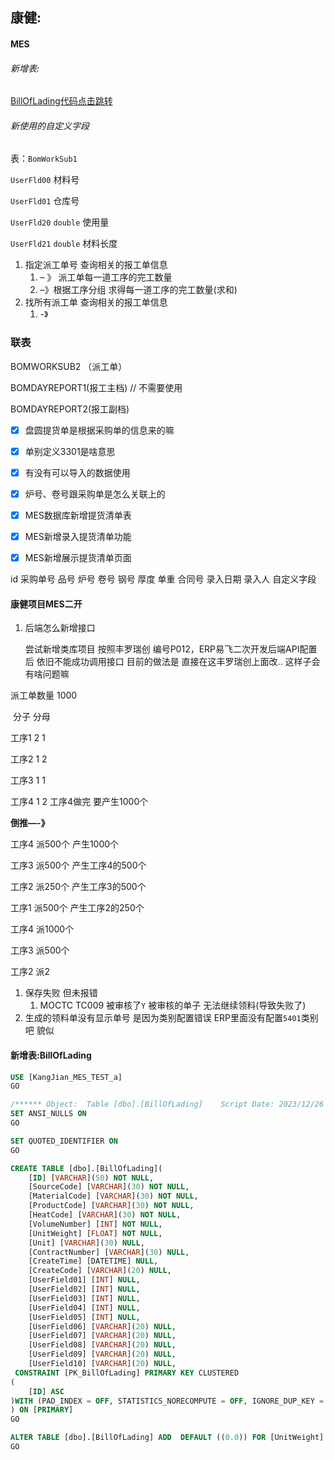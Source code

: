## 康健:

#### MES

###### 新增表:

[BillOfLading代码点击跳转](#新增表:BillOfLading)

###### 新使用的自定义字段

表：`BomWorkSub1`

`UserFld00` 材料号

`UserFld01` 仓库号

`UserFld20` `double` 使用量	

`UserFld21` `double` 材料长度





1. 指定派工单号 查询相关的报工单信息		
    1. – 》 派工单每一道工序的完工数量
    2. –》根据工序分组 求得每一道工序的完工数量(求和)
2. 找所有派工单  查询相关的报工单信息
    1. -》



### 联表

BOMWORKSUB2 （派工单）

BOMDAYREPORT1(报工主档)  // 不需要使用

BOMDAYREPORT2(报工副档)









- [x] 盘圆提货单是根据采购单的信息来的嘛
- [x] 单别定义3301是啥意思
- [x] 有没有可以导入的数据使用
- [x] 炉号、卷号跟采购单是怎么关联上的





- [x] MES数据库新增提货清单表
- [x] MES新增录入提货清单功能
- [x] MES新增展示提货清单页面





id 采购单号 品号 炉号 卷号 钢号 厚度 单重 合同号 录入日期 录入人   自定义字段





#### 康健项目MES二开

1. 后端怎么新增接口

    尝试新增类库项目 按照丰罗瑞创 编号P012，ERP易飞二次开发后端API配置后  依旧不能成功调用接口
    目前的做法是 直接在这丰罗瑞创上面改.. 
    这样子会有啥问题嘛







派工单数量 1000

​			分子	分母

工序1		2		1

工序2		1		2

工序3		1		1

工序4		1		2		工序4做完 要产生1000个

**倒推—-》**

工序4		派500个	产生1000个

工序3		派500个	产生工序4的500个

工序2		派250个	产生工序3的500个

工序1		派500个	产生工序2的250个



工序4		派1000个	

工序3		派500个

工序2		派2





1. 保存失败 但未报错
    1. MOCTC TC009 被审核了`Y`  被审核的单子 无法继续领料(导致失败了)
2. 生成的领料单没有显示单号  是因为类别配置错误  ERP里面没有配置`5401`类别吧 貌似











#### 新增表:BillOfLading

```sql
USE [KangJian_MES_TEST_a]
GO

/****** Object:  Table [dbo].[BillOfLading]    Script Date: 2023/12/26 17:07:02 ******/
SET ANSI_NULLS ON
GO

SET QUOTED_IDENTIFIER ON
GO

CREATE TABLE [dbo].[BillOfLading](
	[ID] [VARCHAR](50) NOT NULL,
	[SourceCode] [VARCHAR](30) NOT NULL,
	[MaterialCode] [VARCHAR](30) NOT NULL,
	[ProductCode] [VARCHAR](30) NOT NULL,
	[HeatCode] [VARCHAR](30) NOT NULL,
	[VolumeNumber] [INT] NOT NULL,
	[UnitWeight] [FLOAT] NOT NULL,
	[Unit] [VARCHAR](30) NULL,
	[ContractNumber] [VARCHAR](30) NULL,
	[CreateTime] [DATETIME] NULL,
	[CreateCode] [VARCHAR](20) NULL,
	[UserField01] [INT] NULL,
	[UserField02] [INT] NULL,
	[UserField03] [INT] NULL,
	[UserField04] [INT] NULL,
	[UserField05] [INT] NULL,
	[UserField06] [VARCHAR](20) NULL,
	[UserField07] [VARCHAR](20) NULL,
	[UserField08] [VARCHAR](20) NULL,
	[UserField09] [VARCHAR](20) NULL,
	[UserField10] [VARCHAR](20) NULL,
 CONSTRAINT [PK_BillOfLading] PRIMARY KEY CLUSTERED 
(
	[ID] ASC
)WITH (PAD_INDEX = OFF, STATISTICS_NORECOMPUTE = OFF, IGNORE_DUP_KEY = OFF, ALLOW_ROW_LOCKS = ON, ALLOW_PAGE_LOCKS = ON) ON [PRIMARY]
) ON [PRIMARY]
GO

ALTER TABLE [dbo].[BillOfLading] ADD  DEFAULT ((0.0)) FOR [UnitWeight]
GO



```

